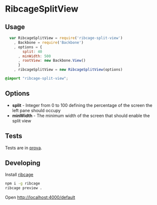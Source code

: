 # RibcageSplitView

## Usage
```js
  var RibcageSplitView = require('ribcage-split-view')
    , Backbone = require('Backbone')
    , options = {
        split: 40
      , minWidth: 500
      , rootView: new Backbone.View()
      }
    , ribcageSplitView = new RibcageSplitView(options)
```

```css
@import "ribcage-split-view";
```

## Options

 * **split** - Integer from 0 to 100 defining the percentage of the screen the left pane should occupy
 * **minWidth** - The minimum width of the screen that should enable the split view

## Tests
Tests are in [prova](https://github.com/azer/prova).

## Developing
Install [ribcage](https://github.com/Techwraith/ribcage)

```sh
npm i -g ribcage
ribcage preview .
```

Open [http://localhost:4000/default](http://localhost:4000/default)

